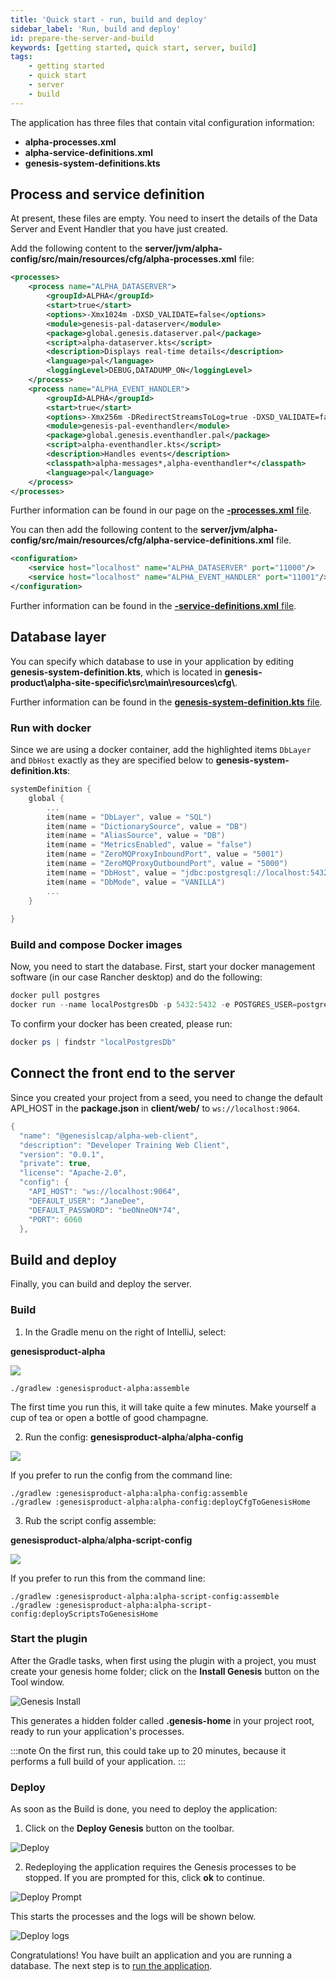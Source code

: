 ```yaml
---
title: 'Quick start - run, build and deploy'
sidebar_label: 'Run, build and deploy'
id: prepare-the-server-and-build
keywords: [getting started, quick start, server, build]
tags:
    - getting started
    - quick start
    - server
    - build
---
```


The application has three files that contain vital configuration information:

- **alpha-processes.xml**
- **alpha-service-definitions.xml**
- **genesis-system-definitions.kts**

## Process and service definition

At present, these files are empty. You need to insert the details of the Data Server and Event Handler that you have just created.

Add the following content to the **server/jvm/alpha-config/src/main/resources/cfg/alpha-processes.xml** file:


```xml title="alpha-processes.xml"
<processes>
    <process name="ALPHA_DATASERVER">
        <groupId>ALPHA</groupId>
        <start>true</start>
        <options>-Xmx1024m -DXSD_VALIDATE=false</options>
        <module>genesis-pal-dataserver</module>
        <package>global.genesis.dataserver.pal</package>
        <script>alpha-dataserver.kts</script>
        <description>Displays real-time details</description>
        <language>pal</language>
        <loggingLevel>DEBUG,DATADUMP_ON</loggingLevel>
    </process>
    <process name="ALPHA_EVENT_HANDLER">
        <groupId>ALPHA</groupId>
        <start>true</start>
        <options>-Xmx256m -DRedirectStreamsToLog=true -DXSD_VALIDATE=false</options>
        <module>genesis-pal-eventhandler</module>
        <package>global.genesis.eventhandler.pal</package>
        <script>alpha-eventhandler.kts</script>
        <description>Handles events</description>
        <classpath>alpha-messages*,alpha-eventhandler*</classpath>
        <language>pal</language>
    </process>
</processes>
```

Further information can be found in our page on the [**-processes.xml** file](../../../server/configuring-runtime/processes/).

You can then add the following content to the **server/jvm/alpha-config/src/main/resources/cfg/alpha-service-definitions.xml** file.

```xml title="alpha-service-definitions.xml"
<configuration>
    <service host="localhost" name="ALPHA_DATASERVER" port="11000"/>
    <service host="localhost" name="ALPHA_EVENT_HANDLER" port="11001"/>
</configuration>
```

Further information can be found in the [**-service-definitions.xml** file](../../../server/configuring-runtime/service-definitions/).

## Database layer

You can specify which database to use in your application by editing **genesis-system-definition.kts**, which is located in **genesis-product\alpha-site-specific\src\main\resources\cfg\\**.

Further information can be found in the [**genesis-system-definition.kts** file](../../../server/configuring-runtime/system-definitions/).

### Run with docker

Since we are using a docker container, add the highlighted items `DbLayer` and `DbHost` exactly as they are specified below to **genesis-system-definition.kts**:

```kotlin {4,10}
systemDefinition {
    global {
        ...
        item(name = "DbLayer", value = "SQL")
        item(name = "DictionarySource", value = "DB")
        item(name = "AliasSource", value = "DB")
        item(name = "MetricsEnabled", value = "false")
        item(name = "ZeroMQProxyInboundPort", value = "5001")
        item(name = "ZeroMQProxyOutboundPort", value = "5000")
        item(name = "DbHost", value = "jdbc:postgresql://localhost:5432/?user=postgres&password=postgres")
        item(name = "DbMode", value = "VANILLA")
        ...
    }
    
}

```

### Build and compose Docker images

Now, you need to start the database. First, start your docker management software (in our case Rancher desktop) and do the following:

```powershell
docker pull postgres
docker run --name localPostgresDb -p 5432:5432 -e POSTGRES_USER=postgres -e POSTGRES_PASSWORD=postgres -d postgres postgres -c 'max_connections=10000'
```

To confirm your docker has been created, please run:
```powershell
docker ps | findstr "localPostgresDb"
```

## Connect the front end to the server
Since you created your project from a seed, you need to change the default API_HOST in the **package.json** in **client/web/** to `ws://localhost:9064`.

```kotlin {7-12} title="client/web/package.json"
{
  "name": "@genesislcap/alpha-web-client",
  "description": "Developer Training Web Client",
  "version": "0.0.1",
  "private": true,
  "license": "Apache-2.0",
  "config": {
    "API_HOST": "ws://localhost:9064",
    "DEFAULT_USER": "JaneDee",
    "DEFAULT_PASSWORD": "beONneON*74",
    "PORT": 6060
  },
```

## Build and deploy

Finally, you can build and deploy the server.

### Build

1. In the Gradle menu on the right of IntelliJ, select:

**genesisproduct-alpha**

![](/img/assemble-server.png)

```shell title='Running assemble from the command line'
./gradlew :genesisproduct-alpha:assemble
```
The first time you run this, it will take quite a few minutes. Make yourself a cup of tea or open a bottle of good champagne.

2. Run the config: **genesisproduct-alpha**/**alpha-config**

![](/img/alpha-config-gradle.png)

If you prefer to run the config from the command line: 

```shell title='Running alpha-config assemble from the command line'
./gradlew :genesisproduct-alpha:alpha-config:assemble
./gradlew :genesisproduct-alpha:alpha-config:deployCfgToGenesisHome

```

3. Rub the script config assemble:

**genesisproduct-alpha**/**alpha-script-config**

![](/img/alpha-script-config-gradle.png)

If you prefer to run this from the command line: 

```shell title='Running alpha-script-config assemble from the command line'
./gradlew :genesisproduct-alpha:alpha-script-config:assemble
./gradlew :genesisproduct-alpha:alpha-script-config:deployScriptsToGenesisHome

```

### Start the plugin

After the Gradle tasks, when first using the plugin with a project, you must create your genesis home folder; click on the **Install Genesis** button on the Tool window.

![Genesis Install](/img/intellij-install.png)

This generates a hidden folder called **.genesis-home** in your project root, ready to run your application's processes. 

:::note
On the first run, this could take up to 20 minutes, because it performs a full build of your application.
:::

### Deploy

As soon as the Build is done, you need to deploy the application:

1. Click on the **Deploy Genesis** button on the toolbar.

![Deploy](/img/intellij-deploy1.png)

2. Redeploying the application requires the Genesis processes to be stopped. If you are prompted for this, click **ok** to continue. 

![Deploy Prompt](/img/intellij-deploy2.png)

This starts the  processes and the logs will be shown below.

![Deploy logs](/img/intellij-deploy3.png)


Congratulations! You have built an application and you are running a database. The next step is to [run the application](../run-the-application-docker/).